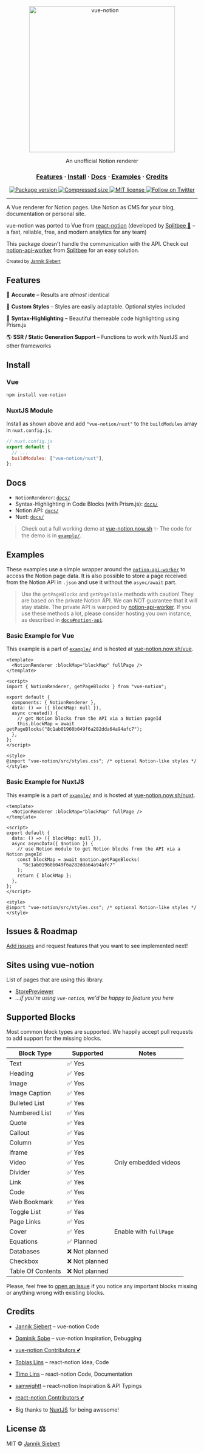<div align="center">
  <img src="https://github.com/janniks/vue-notion/raw/main/docs/img/vue-notion.png" alt="vue-notion" width="384px" />
  <p>An unofficial Notion renderer</p>
</div>

<h3 align="center">
  <a href="#features">Features</a>
  <span> · </span>
  <a href="#install">Install</a>
  <span> · </span>
  <a href="#docs">Docs</a>
  <span> · </span>
  <a href="#examples">Examples</a>
  <span> · </span>
  <a href="#credits">Credits</a>
</h3>

<p align="center">
  <a href="https://www.npmjs.org/package/vue-notion">
    <img src="https://img.shields.io/npm/v/vue-notion.svg" alt="Package version" />
  </a>
  <a href="https://www.npmjs.org/package/vue-notion">
    <img src="https://img.shields.io/bundlephobia/minzip/vue-notion" alt="Compressed size" />
  </a>
  <a href="https://github.com/janniks/vue-notion/blob/master/LICENSE">
    <img src="https://img.shields.io/badge/license-MIT-blue.svg" alt="MIT license" />
  </a>
  <a href="https://twitter.com/intent/follow?screen_name=jnnksbrt">
    <img src="https://img.shields.io/twitter/url?label=Follow&style=social&url=https%3A%2F%2Ftwitter.com%2Fjnnksbrt" alt="Follow on Twitter" />
  </a>
</p>

---

A Vue renderer for Notion pages.
Use Notion as CMS for your blog, documentation or personal site.

vue-notion was ported to Vue from [react-notion](https://github.com/splitbee/react-notion) (developed by [Splitbee 🐝](https://splitbee.io/) – a fast, reliable, free, and modern analytics for any team)

This package doesn't handle the communication with the API. Check out [notion-api-worker](https://github.com/splitbee/notion-api-worker) from [Splitbee](https://splitbee.io/) for an easy solution.

<sub>Created by <a href="https://twitter.com/jnnksbrt">Jannik Siebert</a></sub>

## Features

🎯 **Accurate** – Results are _almost_ identical

🎨 **Custom Styles** – Styles are easily adaptable. Optional styles included

🔮 **Syntax-Highlighting** – Beautiful themeable code highlighting using Prism.js

🌎 **SSR / Static Generation Support** – Functions to work with NuxtJS and other frameworks

## Install

### Vue

```bash
npm install vue-notion
```

### NuxtJS Module

Install as shown above and add `"vue-notion/nuxt"` to the `buildModules` array in `nuxt.config.js`.

```js
// nuxt.config.js
export default {
  // ...
  buildModules: ["vue-notion/nuxt"],
};
```

## Docs

- `NotionRenderer`: [`docs/`](https://github.com/janniks/vue-notion/tree/main/docs#notionrenderer)
- Syntax-Highlighting in Code Blocks (with Prism.js): [`docs/`](https://github.com/janniks/vue-notion/tree/main/docs#syntax-highlighting)
- Notion API: [`docs/`](https://github.com/janniks/vue-notion/tree/main/docs#notion-api)
- Nuxt: [`docs/`](https://github.com/janniks/vue-notion/tree/main/docs#nuxtjs--server-side-rendering--static-site-generation)

> Check out a full working demo at [vue-notion.now.sh](https://vue-notion.now.sh/) ✨
> The code for the demo is in [`example/`](https://github.com/janniks/vue-notion/tree/main/example).

## Examples

These examples use a simple wrapper around the [`notion-api-worker`](https://github.com/splitbee/notion-api-worker) to access the Notion page data.
It is also possible to store a page received from the Notion API in `.json` and use it without the `async/await` part.

> Use the `getPageBlocks` and `getPageTable` methods with caution!
> They are based on the private Notion API.
> We can NOT guarantee that it will stay stable.
> The private API is warpped by [notion-api-worker](https://github.com/splitbee/notion-api-worker).
> If you use these methods a lot, please consider hosting you own instance, as described in [`docs#notion-api`](https://github.com/janniks/vue-notion/tree/main/docs#notion-api).

### Basic Example for Vue

This example is a part of [`example/`](https://github.com/janniks/vue-notion/tree/main/example) and is hosted at [vue-notion.now.sh/vue](https://vue-notion.now.sh/vue).

```vue
<template>
  <NotionRenderer :blockMap="blockMap" fullPage />
</template>

<script>
import { NotionRenderer, getPageBlocks } from "vue-notion";

export default {
  components: { NotionRenderer },
  data: () => ({ blockMap: null }),
  async created() {
    // get Notion blocks from the API via a Notion pageId
    this.blockMap = await getPageBlocks("8c1ab01960b049f6a282dda64a94afc7");
  },
};
</script>

<style>
@import "vue-notion/src/styles.css"; /* optional Notion-like styles */
</style>
```

### Basic Example for NuxtJS

This example is a part of [`example/`](https://github.com/janniks/vue-notion/tree/main/example) and is hosted at [vue-notion.now.sh/nuxt](https://vue-notion.now.sh/nuxt).

```vue
<template>
  <NotionRenderer :blockMap="blockMap" fullPage />
</template>

<script>
export default {
  data: () => ({ blockMap: null }),
  async asyncData({ $notion }) {
    // use Notion module to get Notion blocks from the API via a Notion pageId
    const blockMap = await $notion.getPageBlocks(
      "8c1ab01960b049f6a282dda64a94afc7"
    );
    return { blockMap };
  },
};
</script>

<style>
@import "vue-notion/src/styles.css"; /* optional Notion-like styles */
</style>
```

## Issues & Roadmap

[Add issues](https://github.com/janniks/vue-notion/issues/new) and request features that you want to see implemented next!

## Sites using vue-notion

List of pages that are using this library.

- [StorePreviewer](https://www.storepreviewer.com)
- _...if you're using `vue-notion`, we'd be happy to feature you here_

## Supported Blocks

Most common block types are supported. We happily accept pull requests to add support for the missing blocks.

| Block Type        | Supported      | Notes                  |
| ----------------- | -------------- | ---------------------- |
| Text              | ✅ Yes         |                        |
| Heading           | ✅ Yes         |                        |
| Image             | ✅ Yes         |                        |
| Image Caption     | ✅ Yes         |                        |
| Bulleted List     | ✅ Yes         |                        |
| Numbered List     | ✅ Yes         |                        |
| Quote             | ✅ Yes         |                        |
| Callout           | ✅ Yes         |                        |
| Column            | ✅ Yes         |                        |
| iframe            | ✅ Yes         |                        |
| Video             | ✅ Yes         | Only embedded videos   |
| Divider           | ✅ Yes         |                        |
| Link              | ✅ Yes         |                        |
| Code              | ✅ Yes         |                        |
| Web Bookmark      | ✅ Yes         |                        |
| Toggle List       | ✅ Yes         |                        |
| Page Links        | ✅ Yes         |                        |
| Cover             | ✅ Yes         | Enable with `fullPage` |
| Equations         | ✅ Planned     |                        |
| Databases         | ❌ Not planned |                        |
| Checkbox          | ❌ Not planned |                        |
| Table Of Contents | ❌ Not planned |                        |

Please, feel free to [open an issue](https://github.com/janniks/vue-notion/issues/new) if you notice any important blocks missing or anything wrong with existing blocks.

## Credits

- [Jannik Siebert](https://twitter.com/jnnksbrt) – vue-notion Code
- [Dominik Sobe](https://twitter.com/sobedominik) – vue-notion Inspiration, Debugging
- [vue-notion Contributors 💕](https://github.com/janniks/vue-notion/graphs/contributors)
- [Tobias Lins](https://tobi.sh) – react-notion Idea, Code
- [Timo Lins](https://timo.sh) – react-notion Code, Documentation
- [samwightt](https://github.com/samwightt) – react-notion Inspiration & API Typings
- [react-notion Contributors 💕](https://github.com/splitbee/react-notion/graphs/contributors)

- Big thanks to [NuxtJS](https://nuxtjs.org) for being awesome!

## License ⚖️

MIT © [Jannik Siebert](https://twitter.com/jnnksbrt)
